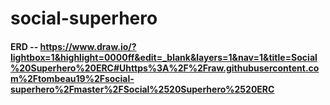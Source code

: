 # social-superhero

#### ERD -- https://www.draw.io/?lightbox=1&highlight=0000ff&edit=_blank&layers=1&nav=1&title=Social%20Superhero%20ERC#Uhttps%3A%2F%2Fraw.githubusercontent.com%2Ftombeau19%2Fsocial-superhero%2Fmaster%2FSocial%2520Superhero%2520ERC
